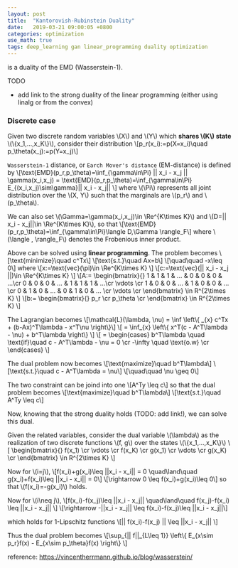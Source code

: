 ```yaml
---
layout: post
title:  "Kantorovish-Rubinstein Duality"
date:   2019-03-21 09:00:05 +0800
categories: optimization
use_math: true
tags: deep_learning gan linear_programming duality optimization
---
```


is a duality of the EMD (Wasserstein-1).

TODO
* add link to the strong duality of the linear programming (either using linalg or from the convex)


### Discrete case

Given two discrete random variables \\(X\\) and \\(Y\\) which __shares \\(K\\) state__ \\(\\{x\_1,...,x\_K\\}\\), consider their distribution \\[p\_r(x\_i):=p(X=x\_i)\quad p\_\theta(x\_j):=p(Y=x\_j)\\]

`Wasserstein-1` distance, or `Earch Mover's distance` (EM-distance) is defined by
\\[\text\{EMD\}(p\_r,p\_\theta)=\inf\_\{\gamma\in\Pi\} \|\| x\_i - x\_j \|\| \gamma(x\_i,x\_j) = \text\{EMD\}(p\_r,p\_\theta)=\inf\_\{\gamma\in\Pi\} E\_\{(x\_i,x\_j)\sim\gamma\}\|\| x\_i - x\_j\|\| \\]
where \\(\Pi\\) represents all joint distribution over the \\(X, Y\\) such that the marginals are \\(p\_r\\) and \\(p\_\theta\\).


We can also set \\(\Gamma=\gamma(x\_i,x\_j)\in \Re^\{K\times K\}\\) and \\(D=\|\| x\_i - x\_j\|\|\in \Re^\{K\times K\}\\), so that
\\[\text\{EMD\}(p\_r,p\_\theta)=\inf\_\{\gamma\in\Pi\}\langle D,\Gamma \rangle\_F\\]
where \\(\langle , \rangle\_F\\) denotes the Frobenious inner product.

Above can be solved using __linear programming__. The problem becomes
\\[\text\{minimize\}\quad c^Tx\\]
\\[\text\{s.t.\}\quad Ax=b\\]
\\[\quad\quad -x\leq 0\\]
where
\\[x:=\text\{vec\}(\pi)\in \Re^\{K\times K\} \\]
\\[c:=\text\{vec\}(\|\| x\_i - x\_j \|\|)\in \Re^\{K\times K\} \\]
\\[A:=
\begin{bmatrix}{}
	1 & 1 & 1 & ... & 0 & 0 & 0 & ...\cr
	0 & 0 & 0 & ... & 1 & 1 & 1 & ...\cr
	\vdots \cr
    1 & 0 & 0 & ... & 1 & 0 & 0 & ... \cr
    0 & 1 & 0 & ... & 0 & 1 & 0 & ... \cr
    \vdots \cr
\end{bmatrix} \in R^\{2\times K\}
\\]
\\[b:=
\begin{bmatrix}{}
	p\_r \cr
	p\_\theta \cr
\end{bmatrix} \in R^\{2\times K\}
\\]

The Lagrangian becomes
\\[\mathcal{L}(\lambda, \nu) = \inf \left\\{ \_\{x\} c^Tx + (b-Ax)^T\lambda - x^T\nu \right\\}\\]
\\[ = \inf\_\{x\} \left\\{ x^T(c - A^T\lambda - \nu) + b^T\lambda \right\\} \\]
\\[ = 
\begin{cases}
b^T\lambda \quad \text\{if\}\quad c - A^T\lambda - \nu = 0 \cr
-\infty \quad \text\{o.w\} \cr
\end{cases}
\\]

The dual problem now becomes
\\[\text\{maximize\}\quad b^T\lambda\\]
\\[\text\{s.t.\}\quad c - A^T\lambda = \nu\\]
\\[\quad\quad \nu \geq 0\\]

The two constraint can be joind into one
\\[A^Ty \leq c\\]
so that the dual problem becomes
\\[\text\{maximize\}\quad b^T\lambda\\]
\\[\text\{s.t.\}\quad A^Ty \leq c\\]

Now, knowing that the strong duality holds (TODO: add link!), we can solve this dual.

Given the related variables, consider the dual variable \\(\lambda\\) as the realization of two discrete functions \\(f, g\\) over the states \\(\\{x\_1,...,x\_K\\}\\)
\\[
\begin{bmatrix}{}
	f(x\_1) \cr
	\vdots \cr
    f(x\_K) \cr
    g(x\_1) \cr
    \vdots \cr
    g(x\_K) \cr
\end{bmatrix} \in R^\{2\times K\}
\\]

Now for \\(i=j\\),
\\[f(x\_i\)+g(x\_i)\leq \|\|x\_i - x\_i\|\| = 0 \quad\land\quad g(x\_i\)+f(x\_i)\leq \|\|x\_i - x\_i\|\| = 0\\]
\\[\rightarrow 0 \leq f(x\_i\)+g(x\_i)\leq 0\\]
so that \\(f(x\_i)=-g(x\_i)\\) holds.

Now for \\(i\neq j\\),
\\[f(x\_i\)-f(x\_j)\leq \|\|x\_i - x\_j\|\| \quad\land\quad f(x\_j\)-f(x\_i) \leq \|\|x\_i - x\_j\|\| \\]
\\[\rightarrow -\|\|x\_i - x\_j\|\| \leq f(x\_i\)-f(x\_j)\leq \|\|x\_i - x\_j\|\|\\]

which holds for 1-Lipschitz functions
\\[\|\| f(x\_i)-f(x\_j) \|\| \leq \|\|x\_i - x\_j\|\| \\]

Thus the dual problem becomes
\\[\sup\_\{\|\| f\|\|\_\{L\leq 1\}\} \left\\{ E\_\{x\sim p\_r\}f(x) - E\_\{x\sim p\_\theta\}f(x) \right\\} \\]

reference: <a href="https://vincentherrmann.github.io/blog/wasserstein/" target="_blank">https://vincentherrmann.github.io/blog/wasserstein/</a>